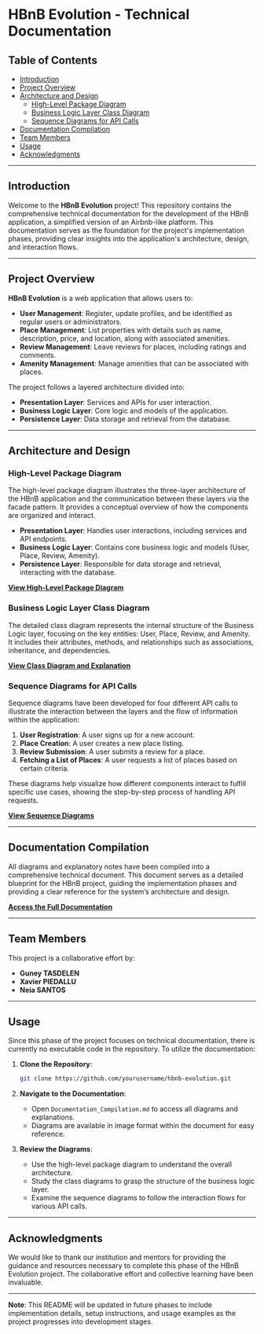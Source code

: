 # HBnB Evolution - Technical Documentation

## Table of Contents

- [Introduction](#introduction)
- [Project Overview](#project-overview)
- [Architecture and Design](#architecture-and-design)
  - [High-Level Package Diagram](#high-level-package-diagram)
  - [Business Logic Layer Class Diagram](#business-logic-layer-class-diagram)
  - [Sequence Diagrams for API Calls](#sequence-diagrams-for-api-calls)
- [Documentation Compilation](#documentation-compilation)
- [Team Members](#team-members)
- [Usage](#usage)
- [Acknowledgments](#acknowledgments)

---

## Introduction

Welcome to the **HBnB Evolution** project! This repository contains the comprehensive technical documentation for the development of the HBnB application, a simplified version of an Airbnb-like platform. This documentation serves as the foundation for the project's implementation phases, providing clear insights into the application's architecture, design, and interaction flows.

---

## Project Overview

**HBnB Evolution** is a web application that allows users to:

- **User Management**: Register, update profiles, and be identified as regular users or administrators.
- **Place Management**: List properties with details such as name, description, price, and location, along with associated amenities.
- **Review Management**: Leave reviews for places, including ratings and comments.
- **Amenity Management**: Manage amenities that can be associated with places.

The project follows a layered architecture divided into:

- **Presentation Layer**: Services and APIs for user interaction.
- **Business Logic Layer**: Core logic and models of the application.
- **Persistence Layer**: Data storage and retrieval from the database.

---

## Architecture and Design

### High-Level Package Diagram

The high-level package diagram illustrates the three-layer architecture of the HBnB application and the communication between these layers via the facade pattern. It provides a conceptual overview of how the components are organized and interact.

- **Presentation Layer**: Handles user interactions, including services and API endpoints.
- **Business Logic Layer**: Contains core business logic and models (User, Place, Review, Amenity).
- **Persistence Layer**: Responsible for data storage and retrieval, interacting with the database.

**[View High-Level Package Diagram](Documentation_Compilation.md#high-level-package-diagram)**

### Business Logic Layer Class Diagram

The detailed class diagram represents the internal structure of the Business Logic layer, focusing on the key entities: User, Place, Review, and Amenity. It includes their attributes, methods, and relationships such as associations, inheritance, and dependencies.

**[View Class Diagram and Explanation](Documentation_Compilation.md#business-logic-layer-class-diagram-explanation)**

### Sequence Diagrams for API Calls

Sequence diagrams have been developed for four different API calls to illustrate the interaction between the layers and the flow of information within the application:

1. **User Registration**: A user signs up for a new account.
2. **Place Creation**: A user creates a new place listing.
3. **Review Submission**: A user submits a review for a place.
4. **Fetching a List of Places**: A user requests a list of places based on certain criteria.

These diagrams help visualize how different components interact to fulfill specific use cases, showing the step-by-step process of handling API requests.

**[View Sequence Diagrams](Documentation_Compilation.md#api-interaction-flow-sequence-diagram-for-user-registration)**

---

## Documentation Compilation

All diagrams and explanatory notes have been compiled into a comprehensive technical document. This document serves as a detailed blueprint for the HBnB project, guiding the implementation phases and providing a clear reference for the system’s architecture and design.

**[Access the Full Documentation](Documentation_Compilation.md)**

---

## Team Members

This project is a collaborative effort by:

- **Guney TASDELEN**
- **Xavier PIEDALLU**
- **Neia SANTOS**

---

## Usage

Since this phase of the project focuses on technical documentation, there is currently no executable code in the repository. To utilize the documentation:

1. **Clone the Repository**:
   ```bash
   git clone https://github.com/yourusername/hbnb-evolution.git
   ```
2. **Navigate to the Documentation**:
   - Open `Documentation_Compilation.md` to access all diagrams and explanations.
   - Diagrams are available in image format within the document for easy reference.

3. **Review the Diagrams**:
   - Use the high-level package diagram to understand the overall architecture.
   - Study the class diagrams to grasp the structure of the business logic layer.
   - Examine the sequence diagrams to follow the interaction flows for various API calls.

---

## Acknowledgments

We would like to thank our institution and mentors for providing the guidance and resources necessary to complete this phase of the HBnB Evolution project. The collaborative effort and collective learning have been invaluable.

---

**Note**: This README will be updated in future phases to include implementation details, setup instructions, and usage examples as the project progresses into development stages.
